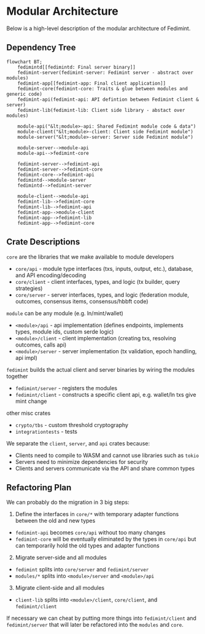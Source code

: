 # Modular Architecture
Below is a high-level description of the modular architecture of Fedimint.

## Dependency Tree
```mermaid
flowchart BT;
    fedimintd[[fedimintd: Final server binary]]
    fedimint-server(fedimint-server: Fedimint server - abstract over modules)
    fedimint-app[[fedimint-app: Final client application]]
    fedimint-core(fedimint-core: Traits & glue between modules and generic code)
    fedimint-api(fedimint-api: API defintion between Fedimint client & server)
    fedimint-lib(fedimint-lib: Client side library - abstact over modules)

    module-api("&lt;module>-api: Shared Fedimint module code & data")
    module-client("&lt;module>-client: Client side Fedimint module")
    module-server("&lt;module>-server: Server side Fedimint module")
    
    module-server-->module-api
    module-api-->fedimint-core

    fedimint-server-->fedimint-api
    fedimint-server-->fedimint-core
    fedimint-core-->fedimint-api
    fedimintd-->module-server
    fedimintd-->fedimint-server

    module-client-->module-api
    fedimint-lib-->fedimint-core
    fedimint-lib-->fedimint-api
    fedimint-app-->module-client
    fedimint-app-->fedimint-lib  
    fedimint-app-->fedimint-core
```

## Crate Descriptions
`core` are the libraries that we make available to module developers
- `core/api` - module type interfaces (txs, inputs, output, etc.), database, and API encoding/decoding
- `core/client` - client interfaces, types, and logic (tx builder, query strategies)
- `core/server` - server interfaces, types, and logic (federation module, outcomes, consensus items, consensus/hbbft code)

`module` can be any module (e.g. ln/mint/wallet)
- `<module>/api` - api implementation (defines endpoints, implements types, module ids, custom serde logic)
- `<module>/client` - client implementation (creating txs, resolving outcomes, calls api)
- `<module>/server` - server implementation (tx validation, epoch handling, api impl)

`fedimint` builds the actual client and server binaries by wiring the modules together
- `fedimint/server` - registers the modules
- `fedimint/client` - constructs a specific client api, e.g. wallet/ln txs give mint change

other misc crates
- `crypto/tbs` - custom threshold cryptography
- `integrationtests` - tests

We separate the `client`, `server`, and `api` crates because:
- Clients need to compile to WASM and cannot use libraries such as `tokio`
- Servers need to minimize dependencies for security
- Clients and servers communicate via the API and share common types

## Refactoring Plan
We can probably do the migration in 3 big steps:
1. Define the interfaces in `core/*` with temporary adapter functions between the old and new types
  - `fedimint-api` becomes `core/api` without too many changes
  - `fedimint-core` will be eventually eliminated by the types in `core/api` but can temporarily hold the old types and adapter functions
2. Migrate server-side and all modules
  - `fedimint` splits into `core/server` and `fedimint/server`
  - `modules/*` splits into `<module>/server` and `<module>/api`
3. Migrate client-side and all modules
  - `client-lib` splits into `<module>/client`, `core/client`, and `fedimint/client`

If necessary we can cheat by putting more things into `fedimint/client` and `fedimint/server` that will later be refactored into the `modules` and `core`.

